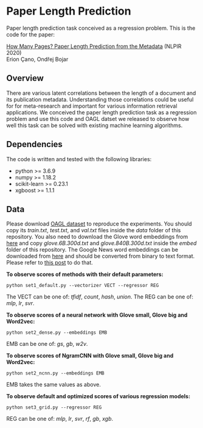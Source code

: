 # Paper Length Prediction
Paper length prediction task conceived as a regression problem. This is the code for the paper: 

[How Many Pages? Paper Length Prediction from the Metadata](https://arxiv.org/pdf/20.pdf) (NLPIR 2020) \
Erion Çano, Ondřej Bojar

## Overview

There are various latent correlations between the length of a document and its publication metadata. Understanding those correlations could be useful for for meta-research and important for various information retrieval applications. We conceived the paper length prediction task as a regression problem and use this code and OAGL datset we released to observe how well this task can be solved with existing machine learning algorithms. 

## Dependencies

The code is written and tested with the following libraries:
- python >= 3.6.9
- numpy >= 1.18.2
- scikit-learn >= 0.23.1
- xgboost >= 1.1.1

## Data

Please download [OAGL dataset](http://hdl.handle.net/11234/1-3257) to reproduce the experiments. You should copy its *train.txt*, *test.txt*, and *val.txt* files inside the *data* folder of this repository. You also need to download the Glove word embeddings from [here](https://nlp.stanford.edu/projects/glove/) and copy *glove.6B.300d.txt* and *glove.840B.300d.txt* inside the *embed* folder of this repository. The Google News word embeddings can be downloaded from [here](https://code.google.com/archive/p/word2vec) and should be converted from binary to text format. Please refer to [this post](https://stackoverflow.com/questions/27324292/convert-word2vec-bin-file-to-text) to do that. 

**To observe scores of methods with their default parameters:**

```
python set1_default.py --vectorizer VECT --regressor REG 
```
The VECT can be one of: *tfidf*, *count*, *hash*, *union*. The REG can be one of: *mlp*, *lr*, *svr*.

**To observe scores of a neural network with Glove small, Glove big and Word2vec:**

```
python set2_dense.py --embeddings EMB
```
EMB can be one of: *gs*, *gb*, *w2v*.

**To observe scores of NgramCNN with Glove small, Glove big and Word2vec:**

```
python set2_ncnn.py --embeddings EMB
```
EMB takes the same values as above.

**To observe default and optimized scores of various regression models:**

```
python set3_grid.py --regressor REG
```
REG can be one of: *mlp*, *lr*, *svr*, *rf*, *gb*, *xgb*. 









